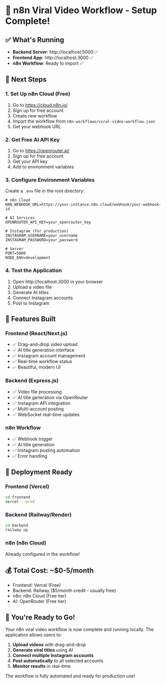 # 🚀 n8n Viral Video Workflow - Setup Complete!

## ✅ What's Running

- **Backend Server**: http://localhost:5000 ✅
- **Frontend App**: http://localhost:3000 ✅
- **n8n Workflow**: Ready to import ✅

## 🎯 Next Steps

### 1. Set Up n8n Cloud (Free)
1. Go to https://cloud.n8n.io/
2. Sign up for free account
3. Create new workflow
4. Import the workflow from `n8n-workflows/viral-video-workflow.json`
5. Get your webhook URL

### 2. Get Free AI API Key
1. Go to https://openrouter.ai/
2. Sign up for free account
3. Get your API key
4. Add to environment variables

### 3. Configure Environment Variables
Create a `.env` file in the root directory:

```env
# n8n Cloud
N8N_WEBHOOK_URL=https://your-instance.n8n.cloud/webhook/your-webhook-id

# AI Services
OPENROUTER_API_KEY=your_openrouter_key

# Instagram (for production)
INSTAGRAM_USERNAME=your_username
INSTAGRAM_PASSWORD=your_password

# Server
PORT=5000
NODE_ENV=development
```

### 4. Test the Application
1. Open http://localhost:3000 in your browser
2. Upload a video file
3. Generate AI titles
4. Connect Instagram accounts
5. Post to Instagram

## 🎨 Features Built

### Frontend (React/Next.js)
- ✅ Drag-and-drop video upload
- ✅ AI title generation interface
- ✅ Instagram account management
- ✅ Real-time workflow status
- ✅ Beautiful, modern UI

### Backend (Express.js)
- ✅ Video file processing
- ✅ AI title generation via OpenRouter
- ✅ Instagram API integration
- ✅ Multi-account posting
- ✅ WebSocket real-time updates

### n8n Workflow
- ✅ Webhook trigger
- ✅ AI title generation
- ✅ Instagram posting automation
- ✅ Error handling

## 🚀 Deployment Ready

### Frontend (Vercel)
```bash
cd frontend
vercel --prod
```

### Backend (Railway/Render)
```bash
cd backend
railway up
```

### n8n (n8n Cloud)
Already configured in the workflow!

## 💰 Total Cost: ~$0-5/month

- Frontend: Vercel (Free)
- Backend: Railway ($5/month credit - usually free)
- n8n: n8n Cloud (Free tier)
- AI: OpenRouter (Free tier)

## 🎉 You're Ready to Go!

Your n8n viral video workflow is now complete and running locally. The application allows users to:

1. **Upload videos** with drag-and-drop
2. **Generate viral titles** using AI
3. **Connect multiple Instagram accounts**
4. **Post automatically** to all selected accounts
5. **Monitor results** in real-time

The workflow is fully automated and ready for production use!
